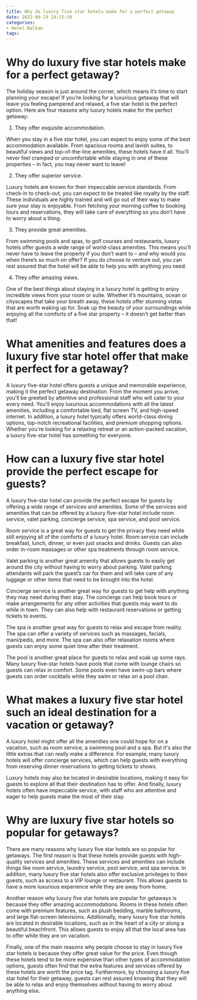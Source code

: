 ```yaml
---
title: Why do luxury five star hotels make for a perfect getaway
date: 2022-09-19 18:15:39
categories:
- Hotel Balkan
tags:
---
```



#  Why do luxury five star hotels make for a perfect getaway?

The holiday season is just around the corner, which means it’s time to start planning your escape! If you’re looking for a luxurious getaway that will leave you feeling pampered and relaxed, a five star hotel is the perfect option. Here are four reasons why luxury hotels make for the perfect getaway:

1. They offer exquisite accommodation.

When you stay in a five star hotel, you can expect to enjoy some of the best accommodation available. From spacious rooms and lavish suites, to beautiful views and top-of-the-line amenities, these hotels have it all. You’ll never feel cramped or uncomfortable while staying in one of these properties – in fact, you may never want to leave!

2. They offer superior service.

Luxury hotels are known for their impeccable service standards. From check-in to check-out, you can expect to be treated like royalty by the staff. These individuals are highly trained and will go out of their way to make sure your stay is enjoyable. From fetching your morning coffee to booking tours and reservations, they will take care of everything so you don’t have to worry about a thing.

3. They provide great amenities.

From swimming pools and spas, to golf courses and restaurants, luxury hotels offer guests a wide range of world-class amenities. This means you’ll never have to leave the property if you don’t want to – and why would you when there’s so much on offer? If you do choose to venture out, you can rest assured that the hotel will be able to help you with anything you need.

4. They offer amazing views.

One of the best things about staying in a luxury hotel is getting to enjoy incredible views from your room or suite. Whether it’s mountains, ocean or cityscapes that take your breath away, these hotels offer stunning vistas that are worth waking up for. Soak up the beauty of your surroundings while enjoying all the comforts of a five star property – it doesn’t get better than that!

#  What amenities and features does a luxury five star hotel offer that make it perfect for a getaway?

A luxury five-star hotel offers guests a unique and memorable experience, making it the perfect getaway destination. From the moment you arrive, you'll be greeted by attentive and professional staff who will cater to your every need. You'll enjoy luxurious accommodations with all the latest amenities, including a comfortable bed, flat screen TV, and high-speed internet. In addition, a luxury hotel typically offers world-class dining options, top-notch recreational facilities, and premium shopping options. Whether you're looking for a relaxing retreat or an action-packed vacation, a luxury five-star hotel has something for everyone.

#  How can a luxury five star hotel provide the perfect escape for guests?

A luxury five-star hotel can provide the perfect escape for guests by offering a wide range of services and amenities. Some of the services and amenities that can be offered by a luxury five-star hotel include room service, valet parking, concierge service, spa service, and pool service.

Room service is a great way for guests to get the privacy they need while still enjoying all of the comforts of a luxury hotel. Room service can include breakfast, lunch, dinner, or even just snacks and drinks. Guests can also order in-room massages or other spa treatments through room service.

Valet parking is another great amenity that allows guests to easily get around the city without having to worry about parking. Valet parking attendants will park the guest’s car for them and will take care of any luggage or other items that need to be brought into the hotel.

Concierge service is another great way for guests to get help with anything they may need during their stay. The concierge can help book tours or make arrangements for any other activities that guests may want to do while in town. They can also help with restaurant reservations or getting tickets to events.

The spa is another great way for guests to relax and escape from reality. The spa can offer a variety of services such as massages, facials, mani/pedis, and more. The spa can also offer relaxation rooms where guests can enjoy some quiet time after their treatment.

The pool is another great place for guests to relax and soak up some rays. Many luxury five-star hotels have pools that come with lounge chairs so guests can relax in comfort. Some pools even have swim-up bars where guests can order cocktails while they swim or relax on a pool chair.

#  What makes a luxury five star hotel such an ideal destination for a vacation or getaway?

A luxury hotel might offer all the amenities one could hope for on a vacation, such as room service, a swimming pool and a spa. But it's also the little extras that can really make a difference. For example, many luxury hotels will offer concierge services, which can help guests with everything from reserving dinner reservations to getting tickets to shows.

Luxury hotels may also be located in desirable locations, making it easy for guests to explore all that their destination has to offer. And finally, luxury hotels often have impeccable service, with staff who are attentive and eager to help guests make the most of their stay.

#  Why are luxury five star hotels so popular for getaways?

There are many reasons why luxury five star hotels are so popular for getaways. The first reason is that these hotels provide guests with high-quality services and amenities. These services and amenities can include things like room service, laundry service, pool service, and spa service. In addition, many luxury five star hotels also offer exclusive privileges to their guests, such as access to a VIP lounge or restaurant. This allows guests to have a more luxurious experience while they are away from home.

Another reason why luxury five star hotels are popular for getaways is because they offer amazing accommodations. Rooms in these hotels often come with premium features, such as plush bedding, marble bathrooms, and large flat-screen televisions. Additionally, many luxury five star hotels are located in desirable locations, such as in the heart of a city or along a beautiful beachfront. This allows guests to enjoy all that the local area has to offer while they are on vacation.

Finally, one of the main reasons why people choose to stay in luxury five star hotels is because they offer great value for the price. Even though these hotels tend to be more expensive than other types of accommodation options, guests often find that the extra features and services offered by these hotels are worth the price tag. Furthermore, by choosing a luxury five star hotel for their getaway, guests can rest assured knowing that they will be able to relax and enjoy themselves without having to worry about anything else.